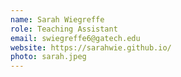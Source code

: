 ```yaml
---
name: Sarah Wiegreffe
role: Teaching Assistant
email: swiegreffe6@gatech.edu
website: https://sarahwie.github.io/
photo: sarah.jpeg
---
```

